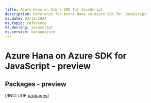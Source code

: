 ```yaml
---
title: Azure Hana on Azure SDK for JavaScript
description: Reference for Azure Hana on Azure SDK for JavaScript
ms.date: 03/11/2024
ms.topic: reference
ms.devlang: javascript
ms.service: hanaonazure
---
```

# Azure Hana on Azure SDK for JavaScript - preview
## Packages - preview
[!INCLUDE [packages](hana-on-azure-index.md)]